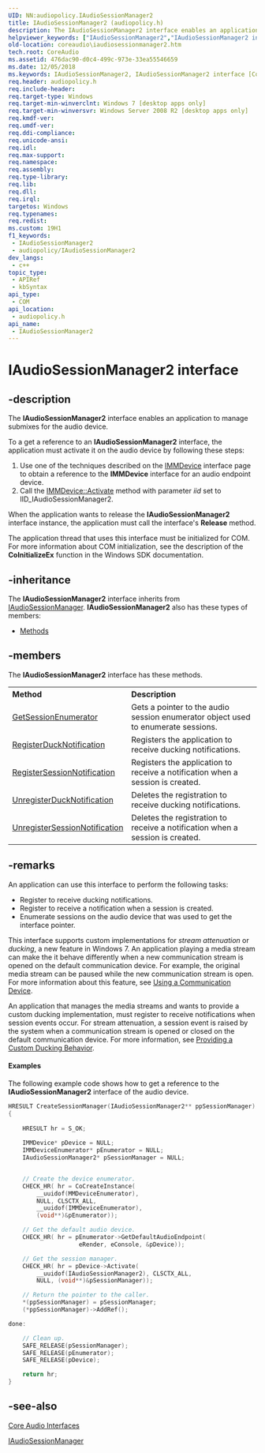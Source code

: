 ```yaml
---
UID: NN:audiopolicy.IAudioSessionManager2
title: IAudioSessionManager2 (audiopolicy.h)
description: The IAudioSessionManager2 interface enables an application to manage submixes for the audio device.
helpviewer_keywords: ["IAudioSessionManager2","IAudioSessionManager2 interface [Core Audio]","IAudioSessionManager2 interface [Core Audio]","described","audiopolicy/IAudioSessionManager2","coreaudio.iaudiosessionmanager2"]
old-location: coreaudio\iaudiosessionmanager2.htm
tech.root: CoreAudio
ms.assetid: 476dac90-d0c4-499c-973e-33ea55546659
ms.date: 12/05/2018
ms.keywords: IAudioSessionManager2, IAudioSessionManager2 interface [Core Audio], IAudioSessionManager2 interface [Core Audio],described, audiopolicy/IAudioSessionManager2, coreaudio.iaudiosessionmanager2
req.header: audiopolicy.h
req.include-header: 
req.target-type: Windows
req.target-min-winverclnt: Windows 7 [desktop apps only]
req.target-min-winversvr: Windows Server 2008 R2 [desktop apps only]
req.kmdf-ver: 
req.umdf-ver: 
req.ddi-compliance: 
req.unicode-ansi: 
req.idl: 
req.max-support: 
req.namespace: 
req.assembly: 
req.type-library: 
req.lib: 
req.dll: 
req.irql: 
targetos: Windows
req.typenames: 
req.redist: 
ms.custom: 19H1
f1_keywords:
 - IAudioSessionManager2
 - audiopolicy/IAudioSessionManager2
dev_langs:
 - c++
topic_type:
 - APIRef
 - kbSyntax
api_type:
 - COM
api_location:
 - audiopolicy.h
api_name:
 - IAudioSessionManager2
---
```


# IAudioSessionManager2 interface


## -description

The <b>IAudioSessionManager2</b> interface enables an application to manage submixes for the audio device.

To a get a reference to an <b>IAudioSessionManager2</b> interface, the application must activate it on the audio device by following these steps:<ol>
<li>Use one of the techniques described on the <a href="/windows/desktop/api/mmdeviceapi/nn-mmdeviceapi-immdevice">IMMDevice</a> interface page to obtain a reference to the <b>IMMDevice</b> interface for an audio endpoint device. 
</li>
<li>Call the <a href="/windows/desktop/api/mmdeviceapi/nf-mmdeviceapi-immdevice-activate">IMMDevice::Activate</a> method with parameter <i>iid</i> set to IID_IAudioSessionManager2. </li>
</ol>


When the application wants to release the <b>IAudioSessionManager2</b> interface instance, the application must call the interface's <b>Release</b> method.

The application thread that uses this interface must be initialized for COM. For more information about COM initialization, see the description of the <b>CoInitializeEx</b> function in the Windows SDK documentation.

## -inheritance

The <b xmlns:loc="http://microsoft.com/wdcml/l10n">IAudioSessionManager2</b> interface inherits from <a href="/windows/desktop/api/audiopolicy/nn-audiopolicy-iaudiosessionmanager">IAudioSessionManager</a>. <b>IAudioSessionManager2</b> also has these types of members:
<ul>
<li><a href="https://docs.microsoft.com/">Methods</a></li>
</ul>

## -members

The <b>IAudioSessionManager2</b> interface has these methods.
<table class="members" id="memberListMethods">
<tr>
<th align="left" width="37%">Method</th>
<th align="left" width="63%">Description</th>
</tr>
<tr data="declared;">
<td align="left" width="37%">
<a href="/windows/desktop/api/audiopolicy/nf-audiopolicy-iaudiosessionmanager2-getsessionenumerator">GetSessionEnumerator</a>
</td>
<td align="left" width="63%">
Gets a pointer to the audio session enumerator object used to enumerate sessions.

</td>
</tr>
<tr data="declared;">
<td align="left" width="37%">
<a href="/windows/desktop/api/audiopolicy/nf-audiopolicy-iaudiosessionmanager2-registerducknotification">RegisterDuckNotification</a>
</td>
<td align="left" width="63%">
Registers the application to receive ducking notifications.

</td>
</tr>
<tr data="declared;">
<td align="left" width="37%">
<a href="/windows/desktop/api/audiopolicy/nf-audiopolicy-iaudiosessionmanager2-registersessionnotification">RegisterSessionNotification</a>
</td>
<td align="left" width="63%">
Registers the application to receive a notification when a session is created.

</td>
</tr>
<tr data="declared;">
<td align="left" width="37%">
<a href="/windows/desktop/api/audiopolicy/nf-audiopolicy-iaudiosessionmanager2-unregisterducknotification">UnregisterDuckNotification</a>
</td>
<td align="left" width="63%">
Deletes the registration to  receive ducking notifications.

</td>
</tr>
<tr data="declared;">
<td align="left" width="37%">
<a href="/windows/desktop/api/audiopolicy/nf-audiopolicy-iaudiosessionmanager2-unregistersessionnotification">UnregisterSessionNotification</a>
</td>
<td align="left" width="63%">
Deletes the registration to  receive a notification when a session is created.

</td>
</tr>
</table>

## -remarks

An application can use this interface to perform the following tasks:

<ul>
<li>Register to receive ducking notifications.</li>
<li>Register to receive a notification  when a  session is created.</li>
<li>Enumerate sessions on the audio device that was used to get the interface pointer. </li>
</ul>


This interface supports  custom implementations for <i>stream attenuation</i> or <i>ducking</i>, a new feature in Windows 7. An application playing a media stream can make the it behave differently when a new communication stream is opened on the default communication device. For example, the original media stream can be paused while the new communication stream is open. For more information about this feature, see <a href="/windows/desktop/CoreAudio/using-the-communication-device">Using a Communication Device</a>.

An application that manages the media streams and wants to provide a custom ducking implementation, must register to receive notifications when session events occur. For stream attenuation, a session event is raised by the system when a communication stream is opened or closed on the default communication device. For more information, see <a href="/windows/desktop/CoreAudio/providing-a-custom-ducking-experience">Providing a Custom Ducking Behavior</a>.


#### Examples

The following example code shows how to get a reference to the <b>IAudioSessionManager2</b> interface of the audio device.


```cpp
HRESULT CreateSessionManager(IAudioSessionManager2** ppSessionManager)
{
 
    HRESULT hr = S_OK;
    
    IMMDevice* pDevice = NULL;
    IMMDeviceEnumerator* pEnumerator = NULL;
    IAudioSessionManager2* pSessionManager = NULL;


    // Create the device enumerator.
    CHECK_HR( hr = CoCreateInstance(
        __uuidof(MMDeviceEnumerator), 
        NULL, CLSCTX_ALL, 
        __uuidof(IMMDeviceEnumerator), 
        (void**)&pEnumerator));

    // Get the default audio device.
    CHECK_HR( hr = pEnumerator->GetDefaultAudioEndpoint(
                    eRender, eConsole, &pDevice));

    // Get the session manager.
    CHECK_HR( hr = pDevice->Activate(
        __uuidof(IAudioSessionManager2), CLSCTX_ALL,
        NULL, (void**)&pSessionManager));

    // Return the pointer to the caller.
    *(ppSessionManager) = pSessionManager;
    (*ppSessionManager)->AddRef();

done:

    // Clean up.
    SAFE_RELEASE(pSessionManager);
    SAFE_RELEASE(pEnumerator);
    SAFE_RELEASE(pDevice);

    return hr;
}
```

## -see-also

<a href="/windows/desktop/CoreAudio/core-audio-interfaces">Core Audio Interfaces</a>



<a href="/windows/desktop/api/audiopolicy/nn-audiopolicy-iaudiosessionmanager">IAudioSessionManager</a>